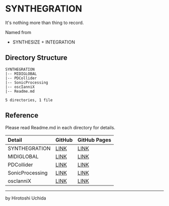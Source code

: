 # SYNTHEGRATION

It's nothing more than thing to record.

Named from

* SYNTHESIZE + INTEGRATION

## Directory Structure
```
SYNTHEGRATION
|-- MIDIGLOBAL
|-- PDCollider
|-- SonicProcessing
|-- oscIanniX
|-- Readme.md

5 directories, 1 file
```

## Reference
Please read Readme.md in each directory for details.

| Detail | GitHub | GitHub Pages |
| :--- | :--- | :--- |
| SYNTHEGRATION | [LINK](https://github.com/Uchida16104/SYNTHEGRATION/tree/main/Readme.md) | [LINK](https://uchida16104.github.io/SYNTHEGRATION/) |
| MIDIGLOBAL | [LINK](https://github.com/Uchida16104/SYNTHEGRATION/tree/main/MIDIGLOBAL) | [LINK](https://uchida16104.github.io/SYNTHEGRATION/MIDIGLOBAL) |
| PDCollider | [LINK](https://github.com/Uchida16104/SYNTHEGRATION/tree/main/PDCollider) | [LINK](https://uchida16104.github.io/SYNTHEGRATION/PDCollider) |
| SonicProcessing | [LINK](https://github.com/Uchida16104/SYNTHEGRATION/tree/main/SonicProcessing) | [LINK](https://uchida16104.github.io/SYNTHEGRATION/SonicProcessing) |
| oscIanniX | [LINK](https://github.com/Uchida16104/SYNTHEGRATION/tree/main/oscIanniX) | [LINK](https://uchida16104.github.io/SYNTHEGRATION/oscIanniX) |

---

by Hirotoshi Uchida
